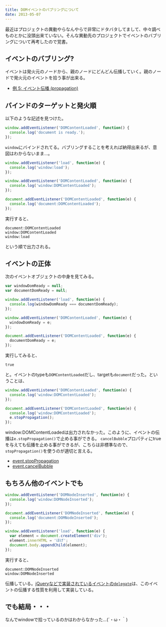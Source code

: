 ```yaml
---
title: DOMイベントのバブリングについて
date: 2013-05-07
---
```


最近はプロジェクトの異動やらなんやらで非常にドタバタしてまして、中々調べものとかに没頭出来ていない。そんな異動先のプロジェクトでイベントのバブリングについて再考したので覚書。

## イベントのバブリング?

イベントは発火元のノードから、親のノードにどんどん伝播していく。親のノードで発火元のイベントを拾う事が出来る。

+ [例 5: イベント伝播 (propagation)](https://developer.mozilla.org/ja/docs/DOM/DOM_Reference/Examples#Example_5.3A_Event_Propagation)

## バインドのターゲットと発火順

以下のような記述を見つけた。

```js
window.addEventListener('DOMContentLoaded', function() {
  console.log('document is ready.');
});
```

`window`にバインドされてる。バブリングすることを考えれば納得出来るが、意図はわからないまま…。

```js
window.addEventListener('load', function(e) {
  console.log('window:load');
});

window.addEventListener('DOMContentLoaded', function(e) {
  console.log('window:DOMContentLoaded');
});

document.addEventListener('DOMContentLoaded', function(e) {
  console.log('document:DOMContentLoaded');
});
```

実行すると、

```
document:DOMContentLoaded
window:DOMContentLoaded
window:load
```

という順で出力される。

## イベントの正体

次のイベントオブジェクトの中身を見てみる。

```js
var windowDomReady = null;
var documentDomReady = null;

window.addEventListener('load', function(e) {
  console.log(windowDomReady === documentDomReady);
});

window.addEventListener('DOMContentLoaded', function(e) {
  windowDomReady = e;
});

document.addEventListener('DOMContentLoaded', function(e) {
  documentDomReady = e;
});
```

実行してみると、

```
true
```

と。イベントのtypeも`DOMContentLoaded`だし、targetも`document`だった。ということは、

```js
window.addEventListener('DOMContentLoaded', function(e) {
  console.log('window:DOMContentLoaded');
});

document.addEventListener('DOMContentLoaded', function(e) {
  console.log('window:DOMContentLoaded');
  e.stopPropagation();
});
```

window:DOMContentLoadedは出力されなかった。このように、イベントの伝播は`e.stopPropagation()`で止める事ができる。
`cancelBubble`プロパティにtrueを与えても伝播を止める事ができるが、こちらは非標準なので、`stopPropagation()`を使うのが適切と言える。

- [event.stopPropagation](https://developer.mozilla.org/ja/docs/DOM/event.stopPropagation)
- [event.cancelBubble](https://developer.mozilla.org/ja/docs/DOM/event.cancelBubble)

## もちろん他のイベントでも

```js
window.addEventListener('DOMNodeInserted', function(e) {
  console.log('window:DOMNodeInserted');
});

document.addEventListener('DOMNodeInserted', function(e) {
  console.log('document:DOMNodeInserted');
});

window.addEventListener('load', function(e) {
  var element = document.createElement('div');
  element.innerHTML = 'ほげ';
  document.body.appendChild(element);
});
```

実行すると、

```
document:DOMNodeInserted
window:DOMNodeInserted
```

伝播している。[jQueryなどで実装されているイベントの`delegate`](/posts/2012/bind-and-delegate.html)は、このイベントの伝播する性質を利用して実装している。

## でも結局・・・

なんでwindowで拾っているのかはわからなかった…(´・ω・｀)
